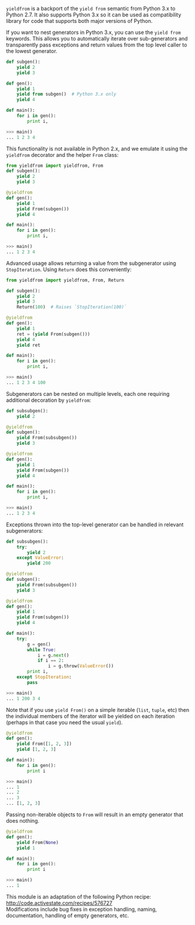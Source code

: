`yieldfrom` is a backport of the `yield from` semantic from Python 3.x to 
Python 2.7. It also supports Python 3.x so it can be used as compatibility
library for code that supports both major versions of Python.

If you want to nest generators in Python 3.x, you can use the ``yield from``
keywords. This allows you to automatically iterate over sub-generators and
transparently pass exceptions and return values from the top level caller
to the lowest generator.

```.py
def subgen():
    yield 2
    yield 3

def gen():
    yield 1
    yield from subgen()  # Python 3.x only
    yield 4

def main():
    for i in gen():
        print i,

>>> main()
... 1 2 3 4
```
    
This functionality is not available in Python 2.x, and we emulate it using the
`yieldfrom` decorator and the helper `From` class:

```.py
from yieldfrom import yieldfrom, From
def subgen():
    yield 2
    yield 3

@yieldfrom
def gen():
    yield 1
    yield From(subgen())
    yield 4

def main():
    for i in gen():
        print i,

>>> main()
... 1 2 3 4
```
    
Advanced usage allows returning a value from the subgenerator using 
`StopIteration`. Using `Return` does this conveniently:

```.py
from yieldfrom import yieldfrom, From, Return

def subgen():
    yield 2
    yield 3
    Return(100)  # Raises `StopIteration(100)`

@yieldfrom
def gen():
    yield 1
    ret = (yield From(subgen()))
    yield 4
    yield ret

def main():
    for i in gen():
        print i,

>>> main()
... 1 2 3 4 100
```

Subgenerators can be nested on multiple levels, each one requiring additional
decoration by `yieldfrom`:

```.py
def subsubgen():
    yield 2

@yieldfrom
def subgen():
    yield From(subsubgen())
    yield 3

@yieldfrom
def gen():
    yield 1
    yield From(subgen())
    yield 4

def main():
    for i in gen():
        print i,

>>> main()
... 1 2 3 4
```
    
Exceptions thrown into the top-level generator can be handled in relevant
subgenerators:

```.py
def subsubgen():
    try:
        yield 2
    except ValueError:
        yield 200

@yieldfrom
def subgen():
    yield From(subsubgen())
    yield 3

@yieldfrom
def gen():
    yield 1
    yield From(subgen())
    yield 4

def main():
    try:
        g = gen()
        while True:
            i = g.next()
            if i == 2:
                i = g.throw(ValueError())
        print i,
    except StopIteration:
        pass

>>> main()
... 1 200 3 4
```
    
Note that if you use `yield From()` on a simple iterable (`list`, 
`tuple`, etc) then the individual members of the iterator will be yielded on
each iteration (perhaps in that case you need the usual `yield`).

```.py
@yieldfrom
def gen():
    yield From([1, 2, 3])
    yield [1, 2, 3]

def main():
    for i in gen():
        print i

>>> main()
... 1
... 2
... 3
... [1, 2, 3]
```
        
Passing non-iterable objects to `From` will result in an empty
generator that does nothing.
    
```.py
@yieldfrom
def gen():
    yield From(None)
    yield 1

def main():
    for i in gen():
        print i

>>> main()
... 1
```
    
This module is an adaptation of the following Python recipe:
http://code.activestate.com/recipes/576727  
Modifications include bug fixes in exception handling, naming, documentation,
handling of empty generators, etc.
